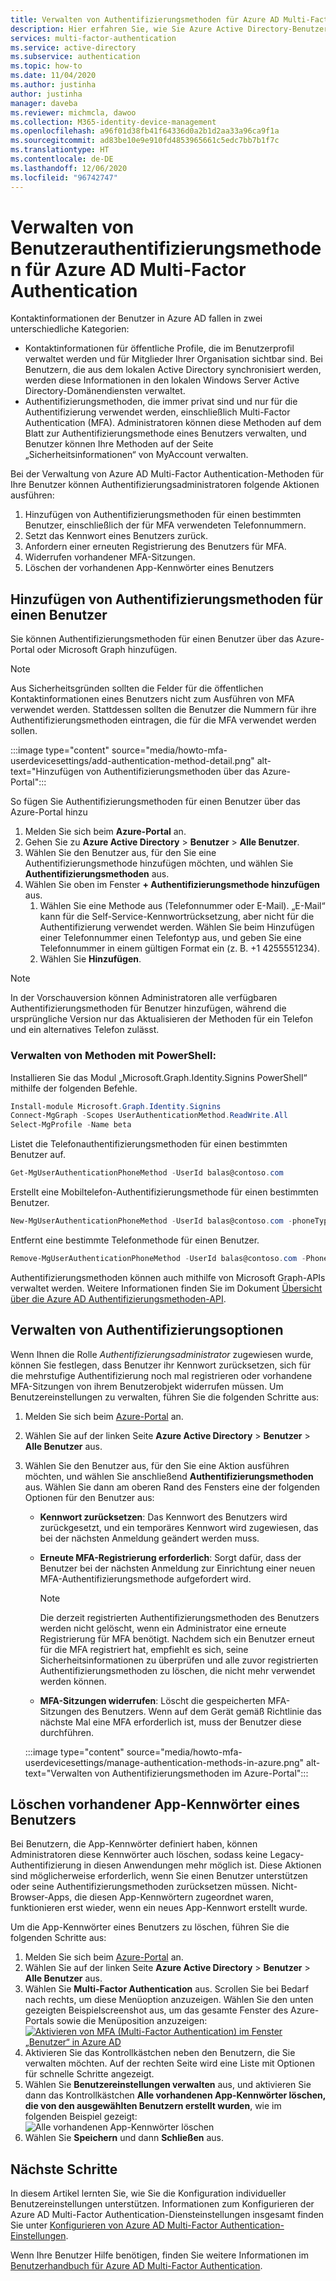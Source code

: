 ```yaml
---
title: Verwalten von Authentifizierungsmethoden für Azure AD Multi-Factor Authentication – Azure Active Directory
description: Hier erfahren Sie, wie Sie Azure Active Directory-Benutzereinstellungen für Azure AD Multi-Factor Authentication konfigurieren können.
services: multi-factor-authentication
ms.service: active-directory
ms.subservice: authentication
ms.topic: how-to
ms.date: 11/04/2020
ms.author: justinha
author: justinha
manager: daveba
ms.reviewer: michmcla, dawoo
ms.collection: M365-identity-device-management
ms.openlocfilehash: a96f01d38fb41f64336d0a2b1d2aa33a96ca9f1a
ms.sourcegitcommit: ad83be10e9e910fd4853965661c5edc7bb7b1f7c
ms.translationtype: HT
ms.contentlocale: de-DE
ms.lasthandoff: 12/06/2020
ms.locfileid: "96742747"
---
```

# <a name="manage-user-authentication-methods-for-azure-ad-multi-factor-authentication"></a>Verwalten von Benutzerauthentifizierungsmethoden für Azure AD Multi-Factor Authentication

Kontaktinformationen der Benutzer in Azure AD fallen in zwei unterschiedliche Kategorien:  

- Kontaktinformationen für öffentliche Profile, die im Benutzerprofil verwaltet werden und für Mitglieder Ihrer Organisation sichtbar sind. Bei Benutzern, die aus dem lokalen Active Directory synchronisiert werden, werden diese Informationen in den lokalen Windows Server Active Directory-Domänendiensten verwaltet.
- Authentifizierungsmethoden, die immer privat sind und nur für die Authentifizierung verwendet werden, einschließlich Multi-Factor Authentication (MFA). Administratoren können diese Methoden auf dem Blatt zur Authentifizierungsmethode eines Benutzers verwalten, und Benutzer können Ihre Methoden auf der Seite „Sicherheitsinformationen“ von MyAccount verwalten.

Bei der Verwaltung von Azure AD Multi-Factor Authentication-Methoden für Ihre Benutzer können Authentifizierungsadministratoren folgende Aktionen ausführen: 

1. Hinzufügen von Authentifizierungsmethoden für einen bestimmten Benutzer, einschließlich der für MFA verwendeten Telefonnummern.
1. Setzt das Kennwort eines Benutzers zurück.
1. Anfordern einer erneuten Registrierung des Benutzers für MFA.
1. Widerrufen vorhandener MFA-Sitzungen.
1. Löschen der vorhandenen App-Kennwörter eines Benutzers  

## <a name="add-authentication-methods-for-a-user"></a>Hinzufügen von Authentifizierungsmethoden für einen Benutzer 

Sie können Authentifizierungsmethoden für einen Benutzer über das Azure-Portal oder Microsoft Graph hinzufügen.  

> [!NOTE]
> Aus Sicherheitsgründen sollten die Felder für die öffentlichen Kontaktinformationen eines Benutzers nicht zum Ausführen von MFA verwendet werden. Stattdessen sollten die Benutzer die Nummern für ihre Authentifizierungsmethoden eintragen, die für die MFA verwendet werden sollen.  

:::image type="content" source="media/howto-mfa-userdevicesettings/add-authentication-method-detail.png" alt-text="Hinzufügen von Authentifizierungsmethoden über das Azure-Portal":::

So fügen Sie Authentifizierungsmethoden für einen Benutzer über das Azure-Portal hinzu  

1. Melden Sie sich beim **Azure-Portal** an. 
1. Gehen Sie zu **Azure Active Directory** > **Benutzer** > **Alle Benutzer**. 
1. Wählen Sie den Benutzer aus, für den Sie eine Authentifizierungsmethode hinzufügen möchten, und wählen Sie **Authentifizierungsmethoden** aus.  
1. Wählen Sie oben im Fenster **+ Authentifizierungsmethode hinzufügen** aus.
   1. Wählen Sie eine Methode aus (Telefonnummer oder E-Mail). „E-Mail“ kann für die Self-Service-Kennwortrücksetzung, aber nicht für die Authentifizierung verwendet werden. Wählen Sie beim Hinzufügen einer Telefonnummer einen Telefontyp aus, und geben Sie eine Telefonnummer in einem gültigen Format ein (z. B. +1 4255551234).
   1. Wählen Sie **Hinzufügen**.

> [!NOTE]
> In der Vorschauversion können Administratoren alle verfügbaren Authentifizierungsmethoden für Benutzer hinzufügen, während die ursprüngliche Version nur das Aktualisieren der Methoden für ein Telefon und ein alternatives Telefon zulässt.

### <a name="manage-methods-using-powershell"></a>Verwalten von Methoden mit PowerShell:  

Installieren Sie das Modul „Microsoft.Graph.Identity.Signins PowerShell“ mithilfe der folgenden Befehle. 

```powershell
Install-module Microsoft.Graph.Identity.Signins
Connect-MgGraph -Scopes UserAuthenticationMethod.ReadWrite.All
Select-MgProfile -Name beta
```

Listet die Telefonauthentifizierungsmethoden für einen bestimmten Benutzer auf.

```powershell
Get-MgUserAuthenticationPhoneMethod -UserId balas@contoso.com
```

Erstellt eine Mobiltelefon-Authentifizierungsmethode für einen bestimmten Benutzer.

```powershell
New-MgUserAuthenticationPhoneMethod -UserId balas@contoso.com -phoneType “mobile” -phoneNumber "+1 7748933135"
```

Entfernt eine bestimmte Telefonmethode für einen Benutzer.

```powershell
Remove-MgUserAuthenticationPhoneMethod -UserId balas@contoso.com -PhoneAuthenticationMethodId 3179e48a-750b-4051-897c-87b9720928f7
```

Authentifizierungsmethoden können auch mithilfe von Microsoft Graph-APIs verwaltet werden. Weitere Informationen finden Sie im Dokument [Übersicht über die Azure AD Authentifizierungsmethoden-API](/graph/api/resources/authenticationmethods-overview?view=graph-rest-beta&preserve-view=true).

## <a name="manage-user-authentication-options"></a>Verwalten von Authentifizierungsoptionen

Wenn Ihnen die Rolle *Authentifizierungsadministrator* zugewiesen wurde, können Sie festlegen, dass Benutzer ihr Kennwort zurücksetzen, sich für die mehrstufige Authentifizierung noch mal registrieren oder vorhandene MFA-Sitzungen von ihrem Benutzerobjekt widerrufen müssen. Um Benutzereinstellungen zu verwalten, führen Sie die folgenden Schritte aus:

1. Melden Sie sich beim [Azure-Portal](https://portal.azure.com) an.
1. Wählen Sie auf der linken Seite **Azure Active Directory** > **Benutzer** > **Alle Benutzer** aus.
1. Wählen Sie den Benutzer aus, für den Sie eine Aktion ausführen möchten, und wählen Sie anschließend **Authentifizierungsmethoden** aus. Wählen Sie dann am oberen Rand des Fensters eine der folgenden Optionen für den Benutzer aus:
   - **Kennwort zurücksetzen**: Das Kennwort des Benutzers wird zurückgesetzt, und ein temporäres Kennwort wird zugewiesen, das bei der nächsten Anmeldung geändert werden muss.
   - **Erneute MFA-Registrierung erforderlich**: Sorgt dafür, dass der Benutzer bei der nächsten Anmeldung zur Einrichtung einer neuen MFA-Authentifizierungsmethode aufgefordert wird.
   
      > [!NOTE]
      > Die derzeit registrierten Authentifizierungsmethoden des Benutzers werden nicht gelöscht, wenn ein Administrator eine erneute Registrierung für MFA benötigt. Nachdem sich ein Benutzer erneut für die MFA registriert hat, empfiehlt es sich, seine Sicherheitsinformationen zu überprüfen und alle zuvor registrierten Authentifizierungsmethoden zu löschen, die nicht mehr verwendet werden können.
   
   - **MFA-Sitzungen widerrufen**: Löscht die gespeicherten MFA-Sitzungen des Benutzers. Wenn auf dem Gerät gemäß Richtlinie das nächste Mal eine MFA erforderlich ist, muss der Benutzer diese durchführen.
   
    :::image type="content" source="media/howto-mfa-userdevicesettings/manage-authentication-methods-in-azure.png" alt-text="Verwalten von Authentifizierungsmethoden im Azure-Portal":::

## <a name="delete-users-existing-app-passwords"></a>Löschen vorhandener App-Kennwörter eines Benutzers

Bei Benutzern, die App-Kennwörter definiert haben, können Administratoren diese Kennwörter auch löschen, sodass keine Legacy-Authentifizierung in diesen Anwendungen mehr möglich ist. Diese Aktionen sind möglicherweise erforderlich, wenn Sie einen Benutzer unterstützen oder seine Authentifizierungsmethoden zurücksetzen müssen. Nicht-Browser-Apps, die diesen App-Kennwörtern zugeordnet waren, funktionieren erst wieder, wenn ein neues App-Kennwort erstellt wurde. 

Um die App-Kennwörter eines Benutzers zu löschen, führen Sie die folgenden Schritte aus:

1. Melden Sie sich beim [Azure-Portal](https://portal.azure.com) an.
1. Wählen Sie auf der linken Seite **Azure Active Directory** > **Benutzer** > **Alle Benutzer** aus.
1. Wählen Sie **Multi-Factor Authentication** aus. Scrollen Sie bei Bedarf nach rechts, um diese Menüoption anzuzeigen. Wählen Sie den unten gezeigten Beispielscreenshot aus, um das gesamte Fenster des Azure-Portals sowie die Menüposition anzuzeigen: [![Aktivieren von MFA (Multi-Factor Authentication) im Fenster „Benutzer“ in Azure AD](media/howto-mfa-userstates/selectmfa-cropped.png)](media/howto-mfa-userstates/selectmfa.png#lightbox)
1. Aktivieren Sie das Kontrollkästchen neben den Benutzern, die Sie verwalten möchten. Auf der rechten Seite wird eine Liste mit Optionen für schnelle Schritte angezeigt.
1. Wählen Sie **Benutzereinstellungen verwalten** aus, und aktivieren Sie dann das Kontrollkästchen **Alle vorhandenen App-Kennwörter löschen, die von den ausgewählten Benutzern erstellt wurden**, wie im folgenden Beispiel gezeigt: ![Alle vorhandenen App-Kennwörter löschen](./media/howto-mfa-userdevicesettings/deleteapppasswords.png)
1. Wählen Sie **Speichern** und dann **Schließen** aus.

## <a name="next-steps"></a>Nächste Schritte

In diesem Artikel lernten Sie, wie Sie die Konfiguration individueller Benutzereinstellungen unterstützen. Informationen zum Konfigurieren der Azure AD Multi-Factor Authentication-Diensteinstellungen insgesamt finden Sie unter [Konfigurieren von Azure AD Multi-Factor Authentication-Einstellungen](howto-mfa-mfasettings.md).

Wenn Ihre Benutzer Hilfe benötigen, finden Sie weitere Informationen im [Benutzerhandbuch für Azure AD Multi-Factor Authentication](../user-help/multi-factor-authentication-end-user-first-time.md).
